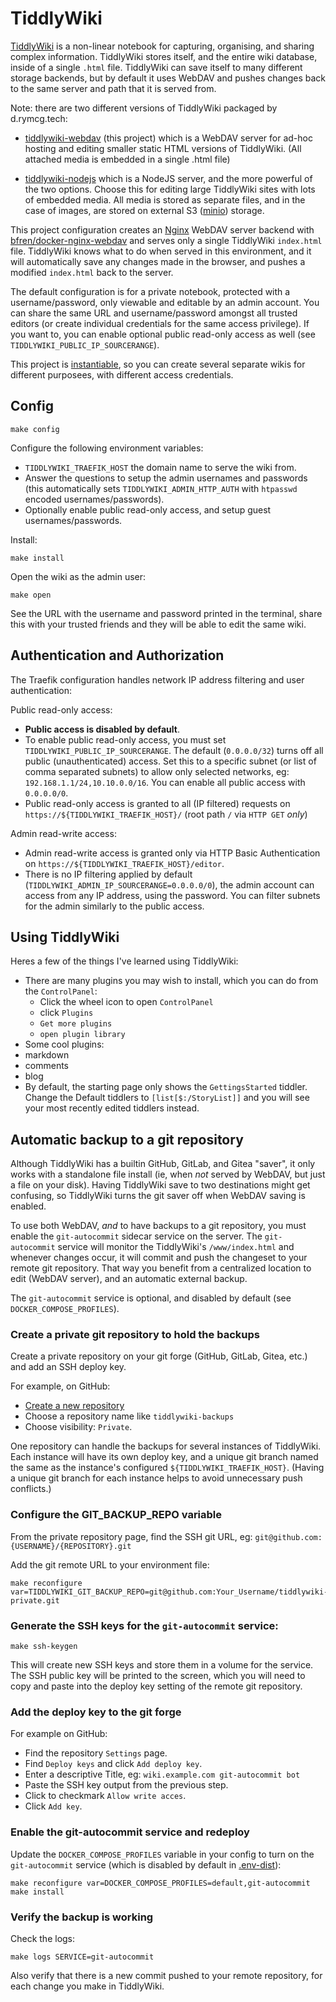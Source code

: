 # TiddlyWiki

[TiddlyWiki](https://tiddlywiki.com/) is a non-linear notebook for
capturing, organising, and sharing complex information. TiddlyWiki
stores itself, and the entire wiki database, inside of a single
`.html` file. TiddlyWiki can save itself to many different storage
backends, but by default it uses WebDAV and pushes changes back to the
same server and path that it is served from.

Note: there are two different versions of TiddlyWiki packaged by d.rymcg.tech:

 * [tiddlywiki-webdav](./) (this project) which is a WebDAV server for
   ad-hoc hosting and editing smaller static HTML versions of
   TiddlyWiki. (All attached media is embedded in a single .html file)

 * [tiddlywiki-nodejs](../tiddlywiki-nodejs) which is a NodeJS server,
   and the more powerful of the two options. Choose this for editing
   large TiddlyWiki sites with lots of embedded media. All media is
   stored as separate files, and in the case of images, are stored on
   external S3 ([minio](../minio)) storage.

This project configuration creates an [Nginx](https://nginx.org)
WebDAV server backend with
[bfren/docker-nginx-webdav](https://github.com/bfren/docker-nginx-webdav)
and serves only a single TiddlyWiki `index.html` file. TiddlyWiki
knows what to do when served in this environment, and it will
automatically save any changes made in the browser, and pushes a
modified `index.html` back to the server.

The default configuration is for a private notebook, protected with a
username/password, only viewable and editable by an admin account. You
can share the same URL and username/password amongst all trusted
editors (or create individual credentials for the same access
privilege). If you want to, you can enable optional public read-only
access as well (see `TIDDLYWIKI_PUBLIC_IP_SOURCERANGE`).

This project is
[instantiable](https://github.com/EnigmaCurry/d.rymcg.tech#creating-multiple-instances-of-a-service),
so you can create several separate wikis for different purposees, with
different access credentials.

## Config

```
make config
```

Configure the following environment variables:

 * `TIDDLYWIKI_TRAEFIK_HOST` the domain name to serve the wiki from.
 * Answer the questions to setup the admin usernames and passwords
   (this automatically sets `TIDDLYWIKI_ADMIN_HTTP_AUTH` with
   `htpasswd` encoded usernames/passwords).
 * Optionally enable public read-only access, and setup guest
   usernames/passwords.

Install:

```
make install
```

Open the wiki as the admin user:

```
make open
```

See the URL with the username and password printed in the terminal,
share this with your trusted friends and they will be able to edit the
same wiki.

## Authentication and Authorization

The Traefik configuration handles network IP address filtering and
user authentication:

Public read-only access:

 * **Public access is disabled by default**.
 * To enable public read-only access, you must set
 `TIDDLYWIKI_PUBLIC_IP_SOURCERANGE`. The default (`0.0.0.0/32`) turns
 off all public (unauthenticated) access. Set this to a specific
 subnet (or list of comma separated subnets) to allow only selected
 networks, eg: `192.168.1.1/24,10.10.0.0/16`. You can enable all
 public access with `0.0.0.0/0`.
 * Public read-only access is granted to all (IP filtered) requests on
   `https://${TIDDLYWIKI_TRAEFIK_HOST}/` (root path `/` via `HTTP GET`
   *only*)

Admin read-write access:
 * Admin read-write access is granted only via HTTP Basic
   Authentication on `https://${TIDDLYWIKI_TRAEFIK_HOST}/editor`.
 * There is no IP filtering applied by default
   (`TIDDLYWIKI_ADMIN_IP_SOURCERANGE=0.0.0.0/0`), the admin account can
   access from any IP address, using the password. You can filter
   subnets for the admin similarly to the public access.

## Using TiddlyWiki

Heres a few of the things I've learned using TiddlyWiki:

 * There are many plugins you may wish to install, which you can do
   from the `ControlPanel`:
    * Click the wheel icon to open `ControlPanel`
    * click `Plugins`
    * `Get more plugins`
    * `open plugin library`
 * Some cool plugins:
  * markdown
  * comments
  * blog
 * By default, the starting page only shows the `GettingsStarted`
   tiddler. Change the Default tiddlers to `[list[$:/StoryList]]` and
   you will see your most recently edited tiddlers instead.

## Automatic backup to a git repository

Although TiddlyWiki has a builtin GitHub, GitLab, and Gitea "saver",
it only works with a standalone file install (ie, when *not* served by
WebDAV, but just a file on your disk). Having TiddlyWiki save to two
destinations might get confusing, so TiddlyWiki turns the git saver
off when WebDAV saving is enabled.

To use both WebDAV, *and* to have backups to a git repository, you
must enable the `git-autocommit` sidecar service on the server. The
`git-autocommit` service will monitor the TiddlyWiki's
`/www/index.html` and whenever changes occur, it will commit and push
the changeset to your remote git repository. That way you benefit from
a centralized location to edit (WebDAV server), and an automatic
external backup.

The `git-autocommit` service is optional, and disabled by default (see
`DOCKER_COMPOSE_PROFILES`).

### Create a private git repository to hold the backups

Create a private repository on your git forge (GitHub, GitLab, Gitea,
etc.) and add an SSH deploy key.

For example, on GitHub:

 * [Create a new repository](https://github.com/new)
 * Choose a repository name like `tiddlywiki-backups`
 * Choose visibility: `Private`.

One repository can handle the backups for several instances of
TiddlyWiki. Each instance will have its own deploy key, and a unique
git branch named the same as the instance's configured
`${TIDDLYWIKI_TRAEFIK_HOST}`. (Having a unique git branch for each
instance helps to avoid unnecessary push conflicts.)

### Configure the GIT_BACKUP_REPO variable

From the private repository page, find the SSH git URL, eg: `git@github.com:{USERNAME}/{REPOSITORY}.git`

Add the git remote URL to your environment file:

```
make reconfigure var=TIDDLYWIKI_GIT_BACKUP_REPO=git@github.com:Your_Username/tiddlywiki-private.git
```

### Generate the SSH keys for the `git-autocommit` service:

```
make ssh-keygen
```

This will create new SSH keys and store them in a volume for the
service. The SSH public key will be printed to the screen, which you
will need to copy and paste into the deploy key setting of the remote
git repository.

### Add the deploy key to the git forge

For example on GitHub:

 * Find the repository `Settings` page.
 * Find `Deploy keys` and click `Add deploy key`.
 * Enter a descriptive Title, eg: `wiki.example.com git-autocommit bot`
 * Paste the SSH key output from the previous step.
 * Click to checkmark `Allow write acces`.
 * Click `Add key`.

### Enable the git-autocommit service and redeploy

Update the `DOCKER_COMPOSE_PROFILES` variable in your config to turn
on the `git-autocommit` service (which is disabled by default in
[.env-dist](.env-dist)):

```
make reconfigure var=DOCKER_COMPOSE_PROFILES=default,git-autocommit
make install
```

### Verify the backup is working

Check the logs:

```
make logs SERVICE=git-autocommit
```

Also verify that there is a new commit pushed to your remote
repository, for each change you make in TiddlyWiki.
